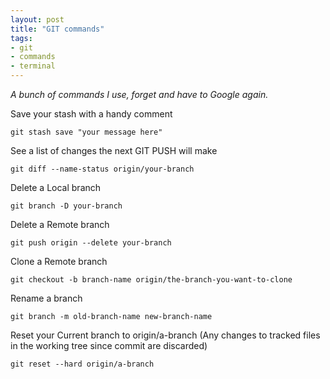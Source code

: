 ```yaml
---
layout: post
title: "GIT commands"
tags:
- git
- commands
- terminal
---
```


_A bunch of commands I use, forget and have to Google again._

Save your stash with a handy comment

	git stash save "your message here"

See a list of changes the next GIT PUSH will make

	git diff --name-status origin/your-branch

Delete a Local branch

	git branch -D your-branch

Delete a Remote branch

	git push origin --delete your-branch

Clone a Remote branch

	git checkout -b branch-name origin/the-branch-you-want-to-clone

Rename a branch

	git branch -m old-branch-name new-branch-name

Reset your Current branch to origin/a-branch (Any changes to tracked files in the working tree since commit are discarded)

	git reset --hard origin/a-branch
